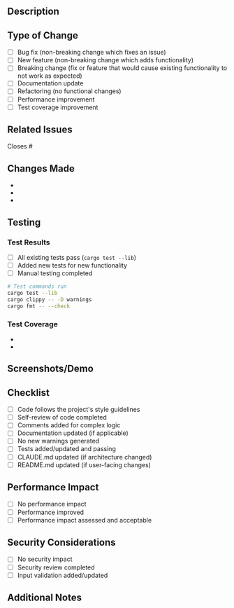 ## Description

<!-- Provide a brief description of the changes in this PR -->

## Type of Change

<!-- Mark the relevant option with an "x" -->

- [ ] Bug fix (non-breaking change which fixes an issue)
- [ ] New feature (non-breaking change which adds functionality)
- [ ] Breaking change (fix or feature that would cause existing functionality to not work as expected)
- [ ] Documentation update
- [ ] Refactoring (no functional changes)
- [ ] Performance improvement
- [ ] Test coverage improvement

## Related Issues

<!-- Link related issues using #issue_number -->

Closes #

## Changes Made

<!-- List the specific changes made in this PR -->

-
-
-

## Testing

<!-- Describe the tests you ran and how to reproduce them -->

### Test Results

- [ ] All existing tests pass (`cargo test --lib`)
- [ ] Added new tests for new functionality
- [ ] Manual testing completed

```bash
# Test commands run
cargo test --lib
cargo clippy -- -D warnings
cargo fmt -- --check
```

### Test Coverage

<!-- If applicable, describe what scenarios were tested -->

-
-

## Screenshots/Demo

<!-- If applicable, add screenshots or demo GIF showing the changes -->

## Checklist

- [ ] Code follows the project's style guidelines
- [ ] Self-review of code completed
- [ ] Comments added for complex logic
- [ ] Documentation updated (if applicable)
- [ ] No new warnings generated
- [ ] Tests added/updated and passing
- [ ] CLAUDE.md updated (if architecture changed)
- [ ] README.md updated (if user-facing changes)

## Performance Impact

<!-- Describe any performance implications -->

- [ ] No performance impact
- [ ] Performance improved
- [ ] Performance impact assessed and acceptable

## Security Considerations

<!-- Any security implications of these changes? -->

- [ ] No security impact
- [ ] Security review completed
- [ ] Input validation added/updated

## Additional Notes

<!-- Any additional information reviewers should know -->
